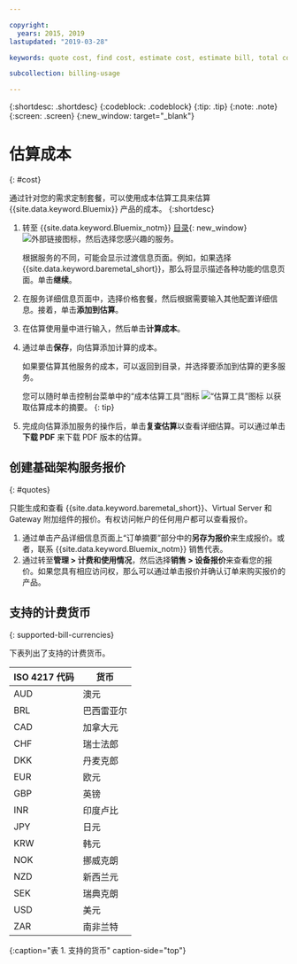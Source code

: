```yaml
---

copyright:
  years: 2015, 2019
lastupdated: "2019-03-28"

keywords: quote cost, find cost, estimate cost, estimate bill, total cost, service cost

subcollection: billing-usage

---
```


{:shortdesc: .shortdesc}
{:codeblock: .codeblock}
{:tip: .tip}
{:note: .note}
{:screen: .screen}
{:new_window: target="_blank"}

# 估算成本
{: #cost}

通过针对您的需求定制套餐，可以使用成本估算工具来估算 {{site.data.keyword.Bluemix}} 产品的成本。
{:shortdesc}

1. 转至 {{site.data.keyword.Bluemix_notm}} [目录](https://cloud.ibm.com/catalog){: new_window} ![外部链接图标](../icons/launch-glyph.svg "外部链接图标")，然后选择您感兴趣的服务。

     根据服务的不同，可能会显示过渡信息页面。例如，如果选择 {{site.data.keyword.baremetal_short}}，那么将显示描述各种功能的信息页面。单击**继续**。
1. 在服务详细信息页面中，选择价格套餐，然后根据需要输入其他配置详细信息。接着，单击**添加到估算**。
1. 在估算使用量中进行输入，然后单击**计算成本**。
1. 通过单击**保存**，向估算添加计算的成本。

   如果要估算其他服务的成本，可以返回到目录，并选择要添加到估算的更多服务。

   您可以随时单击控制台菜单中的“成本估算工具”图标 ![“估算工具”图标](../icons/Estimator.svg) 以获取估算成本的摘要。
    {: tip}
1. 完成向估算添加服务的操作后，单击**复查估算**以查看详细估算。可以通过单击**下载 PDF** 来下载 PDF 版本的估算。


## 创建基础架构服务报价
{: #quotes}

只能生成和查看 {{site.data.keyword.baremetal_short}}、Virtual Server 和 Gateway 附加组件的报价。有权访问帐户的任何用户都可以查看报价。

  1. 通过单击产品详细信息页面上“订单摘要”部分中的**另存为报价**来生成报价。或者，联系 {{site.data.keyword.Bluemix_notm}} 销售代表。
  2. 通过转至**管理 > 计费和使用情况**，然后选择**销售 > 设备报价**来查看您的报价。如果您具有相应访问权，那么可以通过单击报价并确认订单来购买报价的产品。


## 支持的计费货币
{: supported-bill-currencies}

下表列出了支持的计费货币。

|ISO 4217 代码|货币|
|---------------|----------------------|
|AUD|澳元|
|BRL|	巴西雷亚尔|
|CAD|	加拿大元|
|CHF|	瑞士法郎|
|DKK|	丹麦克郎|
|EUR|	欧元|
|GBP|	英镑|
|INR|	印度卢比|
|JPY|	日元|
|KRW|	韩元|
|NOK|	挪威克朗|
|NZD|	新西兰元|
|SEK|	瑞典克朗|
|USD|美元|
|ZAR|	南非兰特|
{:caption="表 1. 支持的货币" caption-side="top"}
